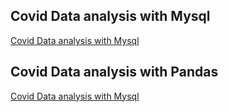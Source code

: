 ## Covid Data analysis with Mysql

[Covid Data analysis with Mysql](<./covid.md>)

## Covid Data analysis with  Pandas

[Covid Data analysis with Mysql](<./Indain covid Analysis/d>)